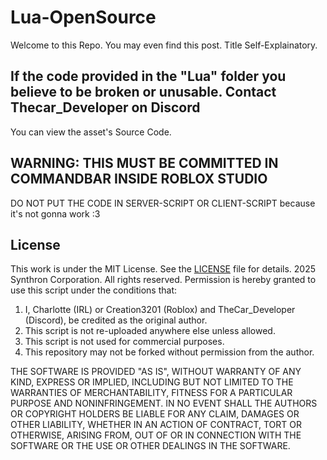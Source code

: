 # Lua-OpenSource
Welcome to this Repo. You may even find this post.
Title Self-Explainatory.

## If the code provided in the "Lua" folder you believe to be broken or unusable. Contact Thecar_Developer on Discord
You can view the asset's Source Code.
## WARNING: THIS MUST BE COMMITTED IN COMMANDBAR INSIDE ROBLOX STUDIO
DO NOT PUT THE CODE IN SERVER-SCRIPT OR CLIENT-SCRIPT because it's not gonna work :3

## License
This work is under the MIT License. See the [LICENSE](./LICENSE) file for details.
2025 Synthron Corporation. All rights reserved.
Permission is hereby granted to use this script under the conditions that:
1. I, Charlotte (IRL) or Creation3201 (Roblox) and TheCar_Developer (Discord), be credited as the original author.
2. This script is not re-uploaded anywhere else unless allowed.
3. This script is not used for commercial purposes.
4. This repository may not be forked without permission from the author.

THE SOFTWARE IS PROVIDED "AS IS", WITHOUT WARRANTY OF ANY KIND, EXPRESS OR IMPLIED, INCLUDING BUT NOT LIMITED TO THE WARRANTIES OF MERCHANTABILITY, FITNESS FOR A PARTICULAR PURPOSE AND NONINFRINGEMENT. IN NO EVENT SHALL THE AUTHORS OR COPYRIGHT HOLDERS BE LIABLE FOR ANY CLAIM, DAMAGES OR OTHER LIABILITY, WHETHER IN AN ACTION OF CONTRACT, TORT OR OTHERWISE, ARISING FROM, OUT OF OR IN CONNECTION WITH THE SOFTWARE OR THE USE OR OTHER DEALINGS IN THE SOFTWARE.
